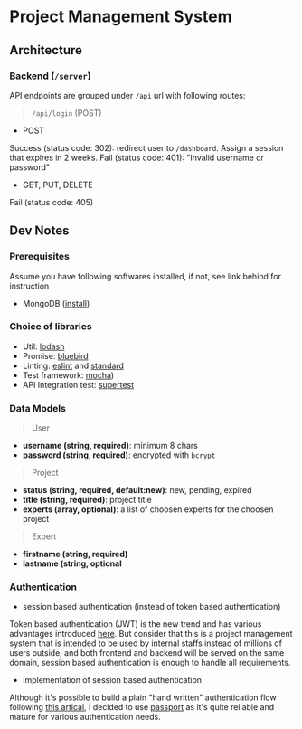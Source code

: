 # Project Management System

## Architecture

### Backend (`/server`)

API endpoints are grouped under `/api` url with following routes:

> `/api/login` (POST)

- POST

Success (status code: 302): redirect user to `/dashboard`. Assign a session that expires in 2 weeks.
Fail (status code: 401): "Invalid username or password"

- GET, PUT, DELETE

Fail (status code: 405)

## Dev Notes

### Prerequisites

Assume you have following softwares installed, if not, see link behind for instruction

- MongoDB ([install](https://docs.mongodb.com/manual/administration/install-community/))

### Choice of libraries

- Util: [lodash](https://lodash.com/docs/4.17.4)
- Promise: [bluebird](http://bluebirdjs.com/docs/getting-started.html)
- Linting: [eslint](https://eslint.org/) and [standard](https://github.com/standard/standard)
- Test framework: [mocha](https://mochajs.org/))
- API Integration test: [supertest](https://github.com/visionmedia/supertest)

### Data Models

> User

- **username (string, required)**: minimum 8 chars
- **password (string, required)**: encrypted with `bcrypt`

> Project

- **status (string, required, default:new)**: new, pending, expired
- **title (string, required)**: project title
- **experts (array, optional)**: a list of choosen experts for the choosen project

> Expert

- **firstname (string, required)**
- **lastname (string, optional**

### Authentication

- session based authentication (instead of token based authentication)

Token based authentication (JWT) is the new trend and has various advantages introduced
[here](https://auth0.com/blog/cookies-vs-tokens-definitive-guide/). But consider
that this is a project management system that is intended to be used by internal
staffs instead of millions of users outside, and both frontend and backend will
be served on the same domain, session based authentication is enough to handle
all requirements.

- implementation of session based authentication

Although it's possible to build a plain "hand written" authentication flow following
[this artical](https://medium.com/of-all-things-tech-progress/starting-with-authentication-a-tutorial-with-node-js-and-mongodb-25d524ca0359),
I decided to use [passport](http://www.passportjs.org/docs/) as it's quite reliable and mature for
various authentication needs.
